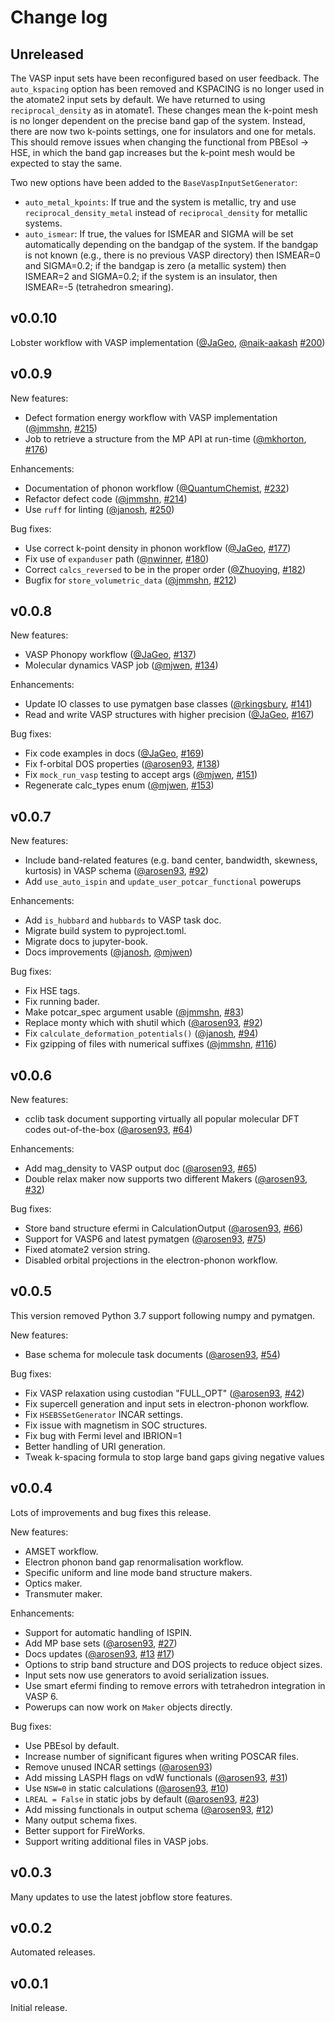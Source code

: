 Change log
==========

Unreleased
----------

The VASP input sets have been reconfigured based on user feedback.
The ``auto_kspacing`` option has been removed and KSPACING is no longer used in the
atomate2 input sets by default. We have returned to using ``reciprocal_density`` as in
atomate1. These changes mean the k-point mesh is no longer dependent on the precise
band gap of the system. Instead, there are now two k-points settings, one for insulators
and one for metals. This should remove issues when changing the functional from
PBEsol -> HSE,  in which the band gap increases but the k-point mesh would be expected
to stay the same.

Two new options have been added to the ``BaseVaspInputSetGenerator``:

- ``auto_metal_kpoints``: If true and the system is metallic, try and use ``
  reciprocal_density_metal`` instead of ``reciprocal_density`` for metallic systems.
- ``auto_ismear``: If true, the values for ISMEAR and SIGMA will be set automatically
  depending on the bandgap of the system. If the bandgap is not known (e.g., there is no
  previous VASP directory) then ISMEAR=0 and SIGMA=0.2; if the bandgap is zero (a
  metallic system) then ISMEAR=2 and SIGMA=0.2; if the system is an insulator, then
  ISMEAR=-5 (tetrahedron smearing).


v0.0.10
-------

Lobster workflow with VASP implementation ([@JaGeo][jageo], [@naik-aakash][naik-aakash] [#200](https://github.com/materialsproject/atomate2/pull/200))

v0.0.9
------

New features:

- Defect formation energy workflow with VASP implementation ([@jmmshn][jmmshn], [#215](https://github.com/materialsproject/atomate2/pull/215))
- Job to retrieve a structure from the MP API at run-time ([@mkhorton][mkhorton], [#176](https://github.com/materialsproject/atomate2/pull/176]))

Enhancements:

- Documentation of phonon workflow ([@QuantumChemist][quantumchemist], [#232](https://github.com/materialsproject/atomate2/pull/232))
- Refactor defect code ([@jmmshn][jmmshn], [#214](https://github.com/materialsproject/atomate2/pull/214))
- Use `ruff` for linting ([@janosh][janosh], [#250](https://github.com/materialsproject/atomate2/pull/250))


Bug fixes:

- Use correct k-point density in phonon workflow ([@JaGeo][jageo], [#177](https://github.com/materialsproject/atomate2/pull/177))
- Fix use of `expanduser` path ([@nwinner][nwinner], [#180](https://github.com/materialsproject/atomate2/pull/180))
- Correct `calcs_reversed` to be in the proper order ([@Zhuoying][zhuoying], [#182](https://github.com/materialsproject/atomate2/pull/182))
- Bugfix for `store_volumetric_data` ([@jmmshn][jmmshn], [#212](https://github.com/materialsproject/atomate2/pull/212))


v0.0.8
------

New features:

- VASP Phonopy workflow ([@JaGeo][jageo], [#137](https://github.com/materialsproject/atomate2/pull/137))
- Molecular dynamics VASP job ([@mjwen][mjwen], [#134](https://github.com/materialsproject/atomate2/pull/134))

Enhancements:

- Update IO classes to use pymatgen base classes ([@rkingsbury][rkingsbury], [#141](https://github.com/materialsproject/atomate2/pull/141))
- Read and write VASP structures with higher precision ([@JaGeo][jageo], [#167](https://github.com/materialsproject/atomate2/pull/167))

Bug fixes:

- Fix code examples in docs ([@JaGeo][jageo], [#169](https://github.com/materialsproject/atomate2/pull/169))
- Fix f-orbital DOS properties ([@arosen93][arosen], [#138](https://github.com/materialsproject/atomate2/pull/138))
- Fix `mock_run_vasp` testing to accept args ([@mjwen][mjwen], [#151](https://github.com/materialsproject/atomate2/pull/151))
- Regenerate calc_types enum ([@mjwen][mjwen], [#153](https://github.com/materialsproject/atomate2/pull/153))

v0.0.7
------

New features:

- Include band-related features (e.g. band center, bandwidth, skewness, kurtosis) in
  VASP schema ([@arosen93][arosen], [#92](https://github.com/materialsproject/atomate2/pull/92))
- Add `use_auto_ispin` and `update_user_potcar_functional` powerups

Enhancements:

- Add `is_hubbard` and `hubbards` to VASP task doc.
- Migrate build system to pyproject.toml.
- Migrate docs to jupyter-book.
- Docs improvements ([@janosh][janosh], [@mjwen][mjwen])

Bug fixes:

- Fix HSE tags.
- Fix running bader.
- Make potcar_spec argument usable ([@jmmshn][jmmshn], [#83](https://github.com/materialsproject/atomate2/pull/83))
- Replace monty which with shutil which ([@arosen93][arosen], [#92](https://github.com/materialsproject/atomate2/pull/92))
- Fix `calculate_deformation_potentials()` ([@janosh][janosh], [#94](https://github.com/materialsproject/atomate2/pull/94))
- Fix gzipping of files with numerical suffixes ([@jmmshn][jmmshn], [#116](https://github.com/materialsproject/atomate2/pull/116))

v0.0.6
------

New features:

- cclib task document supporting virtually all popular molecular DFT codes out-of-the-box
  ([@arosen93][arosen], [#64](https://github.com/materialsproject/atomate2/pull/64))

Enhancements:

- Add mag_density to VASP output doc ([@arosen93][arosen], [#65](https://github.com/materialsproject/atomate2/pull/66))
- Double relax maker now supports two different Makers ([@arosen93][arosen], [#32](https://github.com/materialsproject/atomate2/pull/32))

Bug fixes:

- Store band structure efermi in CalculationOutput ([@arosen93][arosen], [#66](https://github.com/materialsproject/atomate2/pull/66))
- Support for VASP6 and latest pymatgen ([@arosen93][arosen], [#75](https://github.com/materialsproject/atomate2/pull/75))
- Fixed atomate2 version string.
- Disabled orbital projections in the electron-phonon workflow.

v0.0.5
------

This version removed Python 3.7 support following numpy and pymatgen.

New features:

- Base schema for molecule task documents ([@arosen93][arosen], [#54](https://github.com/materialsproject/atomate2/pull/54))

Bug fixes:

- Fix VASP relaxation using custodian "FULL_OPT" ([@arosen93][arosen], [#42](https://github.com/materialsproject/atomate2/pull/42))
- Fix supercell generation and input sets in electron-phonon workflow.
- Fix `HSEBSSetGenerator` INCAR settings.
- Fix issue with magnetism in SOC structures.
- Fix bug with Fermi level and IBRION=1
- Better handling of URI generation.
- Tweak k-spacing formula to stop large band gaps giving negative values

v0.0.4
------

Lots of improvements and bug fixes this release.

New features:

- AMSET workflow.
- Electron phonon band gap renormalisation workflow.
- Specific uniform and line mode band structure makers.
- Optics maker.
- Transmuter maker.

Enhancements:

- Support for automatic handling of ISPIN.
- Add MP base sets ([@arosen93][arosen], [#27](https://github.com/materialsproject/atomate2/pull/27))
- Docs updates ([@arosen93][arosen], [#13](https://github.com/materialsproject/atomate2/pull/13) [#17](https://github.com/materialsproject/atomate2/pull/17))
- Options to strip band structure and DOS projects to reduce object sizes.
- Input sets now use generators to avoid serialization issues.
- Use smart efermi finding to remove errors with tetrahedron integration in VASP 6.
- Powerups can now work on `Maker` objects directly.

Bug fixes:

- Use PBEsol by default.
- Increase number of significant figures when writing POSCAR files.
- Remove unused INCAR settings ([@arosen93][arosen])
- Add missing LASPH flags on vdW functionals ([@arosen93][arosen], [#31](https://github.com/materialsproject/atomate2/pull/31))
- Use `NSW=0` in static calculations ([@arosen93][arosen], [#10](https://github.com/materialsproject/atomate2/pull/10))
- `LREAL = False` in static jobs by default ([@arosen93][arosen], [#23](https://github.com/materialsproject/atomate2/pull/23))
- Add missing functionals in output schema ([@arosen93][arosen], [#12](https://github.com/materialsproject/atomate2/pull/12))
- Many output schema fixes.
- Better support for FireWorks.
- Support writing additional files in VASP jobs.

v0.0.3
------

Many updates to use the latest jobflow store features.

v0.0.2
------

Automated releases.

v0.0.1
------

Initial release.

[contributors]: <> (CONTRIBUTOR SECTION)
[nwinner]: https://github.com/nwinner
[jageo]: https://github.com/JaGeo
[zhuoying]: https://github.com/Zhuoying
[jmmshn]: https://github.com/jmmshn
[mkhorton]: https://github.com/mkhorton
[QuantumChemist]: https://github.com/QuantumChemist
[janosh]: https://github.com/janosh
[mjwen]: https://github.com/mjwen
[arosen]: https://github.com/arosen93
[rkingsbury]: https://github.com/rkingsbury
[naik-aakash]: https://github.com/naik-aakash
